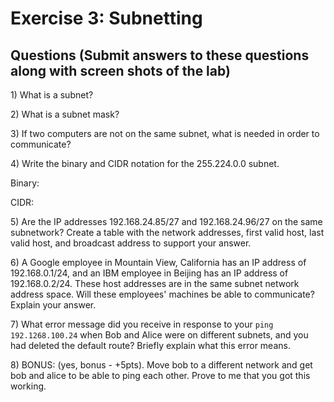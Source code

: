 Exercise 3: Subnetting
==========================

Questions (Submit answers to these questions along with screen shots of the lab)
---------------

1\) What is a subnet?

2\) What is a subnet mask?

3\) If two computers are not on the same subnet, what is needed in order to communicate?

4\) Write the binary and CIDR notation for the 255.224.0.0 subnet.

Binary:

CIDR:

5\) Are the IP addresses 192.168.24.85/27 and 192.168.24.96/27 on the same subnetwork? Create a table with the network addresses, first valid host, last valid host, and broadcast address to support your answer.

6\) A Google employee in Mountain View, California has an IP address of 192.168.0.1/24, and an IBM employee in Beijing has an IP address of 192.168.0.2/24. These host addresses are in the same subnet network address space. Will these employees' machines be able to communicate? Explain your answer.

7\) What error message did you receive in response to your `ping 192.1268.100.24` when Bob and Alice were on different subnets, and you had deleted the default route? Briefly explain what this error means.

8\) BONUS: (yes, bonus - +5pts). Move bob to a different network and get bob and alice to be able to ping each other. Prove to me that you got this working. 
